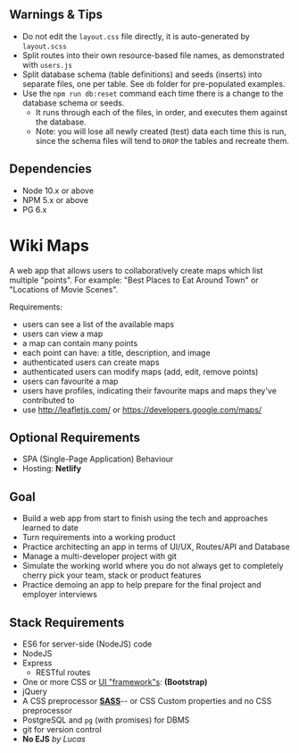 ## Warnings & Tips

- Do not edit the `layout.css` file directly, it is auto-generated by `layout.scss`
- Split routes into their own resource-based file names, as demonstrated with `users.js`
- Split database schema (table definitions) and seeds (inserts) into separate files, one per table. See `db` folder for pre-populated examples.
- Use the `npm run db:reset` command each time there is a change to the database schema or seeds.
  - It runs through each of the files, in order, and executes them against the database.
  - Note: you will lose all newly created (test) data each time this is run, since the schema files will tend to `DROP` the tables and recreate them.

## Dependencies

- Node 10.x or above
- NPM 5.x or above
- PG 6.x

# Wiki Maps

A web app that allows users to collaboratively create maps which list multiple "points". For example: "Best Places to Eat Around Town" or "Locations of Movie Scenes".

Requirements:

- users can see a list of the available maps
- users can view a map
- a map can contain many points
- each point can have: a title, description, and image
- authenticated users can create maps
- authenticated users can modify maps (add, edit, remove points)
- users can favourite a map
- users have profiles, indicating their favourite maps and maps they've contributed to
- use http://leafletjs.com/ or https://developers.google.com/maps/

## Optional Requirements

- SPA (Single-Page Application) Behaviour
- Hosting: **Netlify**

## Goal

- Build a web app from start to finish using the tech and approaches learned to date
- Turn requirements into a working product
- Practice architecting an app in terms of UI/UX, Routes/API and Database
- Manage a multi-developer project with git
- Simulate the working world where you do not always get to completely cherry pick your team, stack or product features
- Practice demoing an app to help prepare for the final project and employer interviews

## Stack Requirements

- ES6 for server-side (NodeJS) code
- NodeJS
- Express
  - RESTful routes
- One or more CSS or [UI "framework"s](https://github.com/troxler/awesome-css-frameworks): **(Bootstrap)**
- jQuery
- A CSS preprocessor [**SASS**]()-- or CSS Custom properties and no CSS preprocessor
- PostgreSQL and `pg` (with promises) for DBMS
- git for version control
- **No EJS** _by Lucas_
